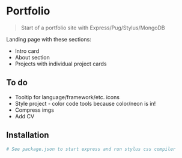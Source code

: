 # Portfolio

> Start of a portfolio site with Express/Pug/Stylus/MongoDB

Landing page with these sections:
- Intro card
- About section
- Projects with individual project cards

## To do
- Tooltip for language/framework/etc. icons
- Style project - color code tools because color/neon is in!
- Compress imgs
- Add CV 

## Installation
``` bash
# See package.json to start express and run stylus css compiler
```
